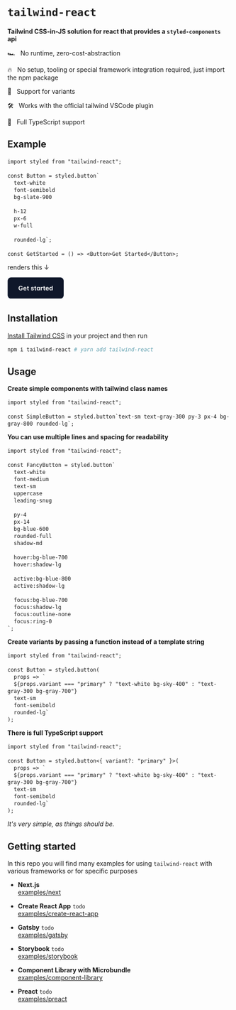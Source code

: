 # `tailwind-react`

**Tailwind CSS-in-JS solution for react that provides a `styled-components` api**

🏎 &nbsp; No runtime, zero-cost-abstraction

🔥 &nbsp; No setup, tooling or special framework integration required, just import the npm package

🎨 &nbsp; Support for variants

🛠 &nbsp; Works with the official tailwind VSCode plugin

💪 &nbsp; Full TypeScript support

## Example

```tsx
import styled from "tailwind-react";

const Button = styled.button`
  text-white
  font-semibold
  bg-slate-900

  h-12
  px-6
  w-full

  rounded-lg`;

const GetStarted = () => <Button>Get Started</Button>;
```

renders this ↓

<img src="https://github.com/LukasBombach/tailwind-react/raw/master/docs/get_started_button.png" height="48" />

## Installation

[Install Tailwind CSS](https://tailwindcss.com/docs/installation) in your project and then run

```bash
npm i tailwind-react # yarn add tailwind-react
```

## Usage

**Create simple components with tailwind class names**

```tsx
import styled from "tailwind-react";

const SimpleButton = styled.button`text-sm text-gray-300 py-3 px-4 bg-gray-800 rounded-lg`;
```

**You can use multiple lines and spacing for readability**

```tsx
import styled from "tailwind-react";

const FancyButton = styled.button`
  text-white
  font-medium
  text-sm
  uppercase
  leading-snug

  py-4
  px-14
  bg-blue-600
  rounded-full
  shadow-md
  
  hover:bg-blue-700
  hover:shadow-lg

  active:bg-blue-800 
  active:shadow-lg

  focus:bg-blue-700
  focus:shadow-lg
  focus:outline-none
  focus:ring-0
`;
```

**Create variants by passing a function instead of a template string**

```tsx
import styled from "tailwind-react";

const Button = styled.button(
  props => `
  ${props.variant === "primary" ? "text-white bg-sky-400" : "text-gray-300 bg-gray-700"}
  text-sm
  font-semibold
  rounded-lg`
);
```

**There is full TypeScript support**

```tsx
import styled from "tailwind-react";

const Button = styled.button<{ variant?: "primary" }>(
  props => `
  ${props.variant === "primary" ? "text-white bg-sky-400" : "text-gray-300 bg-gray-700"}
  text-sm
  font-semibold
  rounded-lg`
);
```

_It's very simple, as things should be._

## Getting started

In this repo you will find many examples for using `tailwind-react` with various frameworks or for specific purposes

- **Next.js**<br />
  [examples/next](examples/next)

- **Create React App** `todo`<br />
  [examples/create-react-app](examples/create-react-app)

- **Gatsby** `todo`<br />
  [examples/gatsby](examples/gatsby)

- **Storybook** `todo`<br />
  [examples/storybook](examples/storybook)

- **Component Library with Microbundle**<br />
  [examples/component-library](examples/component-library)

- **Preact** `todo`<br />
  [examples/preact](examples/preact)
